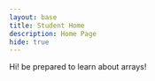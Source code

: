 ```yaml
---
layout: base
title: Student Home 
description: Home Page
hide: true
---
```


Hi!
be prepared to learn about arrays!